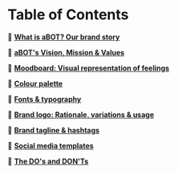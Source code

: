 # Table of Contents

:bookmark_tabs: **[What is aBOT? Our brand story](#abot-brand-story.md)**

:bookmark_tabs: **[aBOT's Vision, Mission & Values](#abot-values.md)**

:bookmark_tabs: **[Moodboard: Visual representation of feelings](#abot-moodboard.md)**

:bookmark_tabs: **[Colour palette](#abot-color-palette.md)**

:bookmark_tabs: **[Fonts & typography](#abot-typography.md)**

:bookmark_tabs: **[Brand logo: Rationale, variations & usage](#abot-logo.md)**

:bookmark_tabs: **[Brand tagline & hashtags](#abot-tagline-hashtag.md)**

:bookmark_tabs: **[Social media templates](#abot-social-media-templates.md)**

:bookmark_tabs: **[The DO's and DON'Ts](#abot-dos-and-donts.md)**
